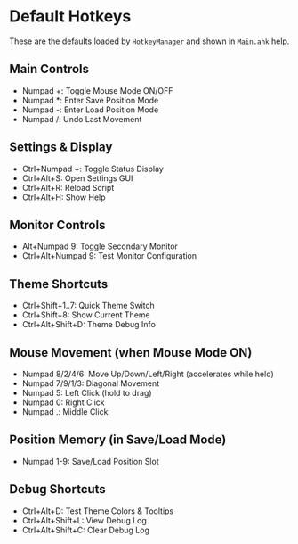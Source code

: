 # Default Hotkeys

These are the defaults loaded by `HotkeyManager` and shown in `Main.ahk` help.

## Main Controls
- Numpad +: Toggle Mouse Mode ON/OFF
- Numpad *: Enter Save Position Mode
- Numpad -: Enter Load Position Mode
- Numpad /: Undo Last Movement

## Settings & Display
- Ctrl+Numpad +: Toggle Status Display
- Ctrl+Alt+S: Open Settings GUI
- Ctrl+Alt+R: Reload Script
- Ctrl+Alt+H: Show Help

## Monitor Controls
- Alt+Numpad 9: Toggle Secondary Monitor
- Ctrl+Alt+Numpad 9: Test Monitor Configuration

## Theme Shortcuts
- Ctrl+Shift+1..7: Quick Theme Switch
- Ctrl+Shift+8: Show Current Theme
- Ctrl+Alt+Shift+D: Theme Debug Info

## Mouse Movement (when Mouse Mode ON)
- Numpad 8/2/4/6: Move Up/Down/Left/Right (accelerates while held)
- Numpad 7/9/1/3: Diagonal Movement
- Numpad 5: Left Click (hold to drag)
- Numpad 0: Right Click
- Numpad .: Middle Click

## Position Memory (in Save/Load Mode)
- Numpad 1-9: Save/Load Position Slot

## Debug Shortcuts
- Ctrl+Alt+D: Test Theme Colors & Tooltips
- Ctrl+Alt+Shift+L: View Debug Log
- Ctrl+Alt+Shift+C: Clear Debug Log